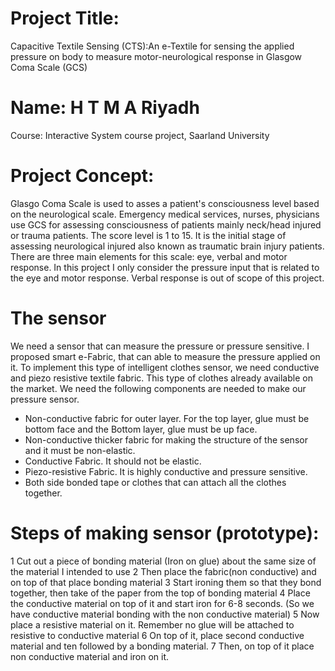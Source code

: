 # Project Title:  
Capacitive Textile Sensing (CTS):An e-Textile for sensing the applied pressure on body to measure motor-neurological response in Glasgow Coma Scale (GCS)
# Name: H T M A Riyadh
Course: Interactive System course project, Saarland University
# Project Concept:
Glasgo Coma Scale is used to asses a patient's consciousness level based on the neurological scale. Emergency medical services, nurses, physicians use GCS for assessing consciousness of patients mainly neck/head injured or trauma patients. The score level is 1 to 15. It is the initial stage of assessing neurological injured also known as traumatic brain injury patients. There are three main elements for this scale: eye, verbal and motor response. In this project I only consider the pressure input that is related to the eye and motor response. Verbal response is out of scope of this project.
# The sensor
We need a sensor that can measure the pressure or pressure sensitive. I proposed smart e-Fabric, that can able to measure the pressure applied on it. To implement this type of intelligent clothes sensor, we need conductive and piezo resistive textile fabric. This type of clothes already available on the market. We need the following components are needed to make our pressure sensor.
- Non-conductive fabric for outer layer. For the top layer, glue must be bottom face and the Bottom layer, glue must be up face.
- Non-conductive thicker fabric for making the structure of the sensor and it must be non-elastic. 
- Conductive Fabric. It should not be elastic. 
- Piezo-resistive Fabric. It is highly conductive and pressure sensitive.
- Both side bonded tape or clothes that can attach all the clothes together.

# Steps of making sensor (prototype):
1 Cut out a piece of bonding material (Iron on glue) about the same size of the material I intended to use
2 Then place the fabric(non conductive) and on top of that place bonding material
3 Start ironing them so that they bond together, then take of the paper from the top of bonding material
4 Place the conductive material on top of it and start iron for 6-8 seconds. (So we have conductive material bonding with the non conductive material)
5 Now place a resistive material on it. Remember no glue will be attached to resistive to conductive material
6 On top of it, place second conductive material and ten followed by a bonding material.
7 Then, on top of it place non conductive material and iron on it. 
